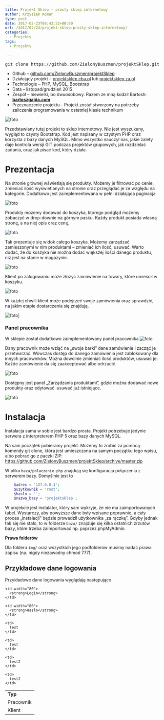 ```yaml
---
title: Projekt Sklep – prosty sklep internetowy
author: Krzysiek Komar
type: post
date: 2017-02-23T08:43:52+00:00
url: /2017/02/23/projekt-sklep-prosty-sklep-internetowy/
categories:
  - Projekty
tags:
  - Projekty

---
```

<pre>git clone https://github.com/ZielonyBuszmen/projektSklep.git</pre>

  * <span class="project-info link-github">Github &#8211; </span>[github.com/ZielonyBuszmen/projektSklep](https://github.com/ZielonyBuszmen/projektSklep)
  * <span class="project-info">Działający projekt &#8211; </span>[projektsklep.cba.pl](http://projektsklep.cba.pl/) lub [projektsklep.za.pl](http://projektsklep.za.pl/)
  * <span class="project-info">Technologie &#8211; </span> PHP, MySQL, Bootstrap
  * <span class="project-info">Data &#8211; </span> listopad/grudzień 2015
  * <span class="project-info">Zespół &#8211; </span> niewielki, bo dwuosobowy. Razem ze mną kodził Bartosh: **[bartoszgajda.com](http://bartoszgajda.com)**
  * <span class="project-info">Przeznaczenie projektu &#8211; </span> Projekt został stworzony na potrzeby zaliczenia programowania w ostatniej klasie technikum

![foto](/img/posts/projekty/projekt_sklep/projektSklep-1.png)

Przedstawiany tutaj projekt to sklep internetowy. Nie jest wyszukany, wygląd to czysty Bootstrap. Kod jest napisany w czystym PHP oraz korzysta z bazy danych MySQL. Mimo wszystko nauczył nas, jakie zalety daje kontrola wersji GIT podczas projektów grupowych, jak rozdzielać zadania, oraz jak pisać kod, który działa.

# Prezentacja

Na stronie głównej wświetlają się produkty. Możemy je filtrować po cenie, zmieniać ilość wyświetlanych na stronie oraz przeglądać je ze względu na kategorie. Dodatkowo jest zaimplementowana w pełni działająca paginacja

![foto](/img/posts/projekty/projekt_sklep/projektSklep-2.png)

Produkty możemy dodawać do koszyka, którego podgląd możemy zobaczyć w drop-downie na górnym pasku. Każdy produkt posiada własną stronę, a na niej opis oraz cenę.

![foto](/img/posts/projekty/projekt_sklep/projektSklep-3.png)

Tak prezentuje się widok całego koszyka. Możemy zarządzać zamieszonymi w nim produktami &#8211; zmieniać ich ilość, usuwać. Warto dodać, że do koszyka nie można dodać większej ilości danego produktu, niż jest na stanie w magazynie.

![foto](/img/posts/projekty/projekt_sklep/projektSklep-4.png)

Klient po zalogowaniu może złożyć zamówienie na towary, które umieścił w koszyku.

![foto](/img/posts/projekty/projekt_sklep/projektSklep-5.png)

W każdej chwili klient może podejrzeć swoje zamówienia oraz sprawdzić, na jakim etapie dostarczenia się znajdują.

![foto](/img/posts/projekty/projekt_sklep/projektSklep-6.png)]

### Panel pracownika

W sklepie został dodatkowo zaimplementowany panel pracownika
![foto](/img/posts/projekty/projekt_sklep/projektSklep-8.png)

Dany pracownik może wziąć na &#8222;swoje barki&#8221; dane zamówienie i zacząć je przetwarzać. Wówczas dostęp do danego zamówienia jest zablokowany dla innych pracowników. Można dowolnie zmieniać ilość produktów, usuwać je. Każde zamówienie da się zaakceptować albo odrzucić.

![foto](/img/posts/projekty/projekt_sklep/projektSklep-12.png)

Dostępny jest panel &#8222;Zarządzania produktami&#8221;, gdzie można dodawać nowe produkty oraz edytować  usuwać już istniejące.

![foto](/img/posts/projekty/projekt_sklep/projektSklep-9.png)

# Instalacja

Instalacja sama w sobie jest bardzo prosta. Projekt potrzebuje jedynie serwera z interpreterem PHP 5 oraz bazy danych MySQL.

Na sam początek pobieramy projekt. Możemy to zrobić za pomocą komendy git clone, która jest umieszczona na samym początku tego wpisu, albo pobrać go z paczki ZIP: <https://github.com/ZielonyBuszmen/projektSklep/archive/master.zip>

W pliku `baza/polaczenie.php` znajdują się konfiguracja połączenia z serwerem bazy. Domyślnie jest to

```php
    $adres = '127.0.0.1';
    $uzytkownik = 'root';
    $haslo = '';
    $nazwa_bazy = 'projektsklep';
```

W projekcie jest instalator, który sam wykryje, że nie ma zaimportowanych tabel. Wystarczy, aby powyższe dane były wpisane poprawnie, a cały proces &#8222;instalacji&#8221; będzie prowadził użytkownika &#8222;za rączkę&#8221;. Gdyby jednak tak się nie stało, to w folderze `baza/` znajduje się kilka ostatnich zrzutów bazy, które trzeba zaimportować np. poprzez phpMyAdmin.

**Prawa folderów**

Dla folderu `img/` oraz wszystkich jego podfolderów musimy nadać prawa zapisu (np. nigdy niezawodny chmod 777).

## Przykładowe dane logowania

Przykładowe dane logowania wyglądają następująco

<table style="height: 119px;" width="356">
  <tr>
    <td width="80">
      <strong>Typ</strong>
    </td>
    
    <td width="80">
      <strong>Login</strong>
    </td>
    
    <td width="80">
      <strong>Hasło</strong>
    </td>
  </tr>
  
  <tr>
    <td>
      Pracownik
    </td>
    
    <td>
      test
    </td>
    
    <td>
      test
    </td>
  </tr>
  
  <tr>
    <td>
      Klient
    </td>
    
    <td>
      test2
    </td>
    
    <td>
      test2
    </td>
  </tr>
</table>

